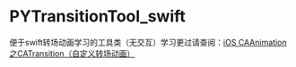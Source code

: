 # PYTransitionTool_swift
便于swift转场动画学习的工具类（无交互）学习更过请查阅：[iOS CAAnimation之CATransition（自定义转场动画）](http://www.jianshu.com/p/fb0d6b0f8008)
